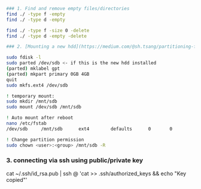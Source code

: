 ```bash
### 1. Find and remove empty files/directories
find ./ -type f -empty	
find ./ -type d -empty

find ./ -type f -size 0 -delete
find ./ -type d -empty -delete

### 2. [Mounting a new hdd](https://medium.com/@sh.tsang/partitioning-formatting-and-mounting-a-hard-drive-in-linux-ubuntu-18-04-324b7634d1e0)

sudo fdisk -l
sudo parted /dev/sdb <- if this is the new hdd installed
(parted) mklabel gpt
(parted) mkpart primary 0GB 4GB
quit
sudo mkfs.ext4 /dev/sdb

! temporary mount:
sudo mkdir /mnt/sdb
sudo mount /dev/sdb /mnt/sdb

! Auto mount after reboot
nano /etc/fstab
/dev/sdb     /mnt/sdb      ext4        defaults      0       0

! Change partition permission
sudo chown <user>:<group> /mnt/sdb -R
```
### 3. connecting via ssh using public/private key
cat ~/.ssh/id_rsa.pub | ssh <user>@<hostname> 'cat >> .ssh/authorized_keys && echo "Key copied"'
